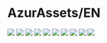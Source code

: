 # AzurAssets/EN
![](https://img.shields.io/badge/EN-9.2.119-blue?style=flat-square)
![](https://img.shields.io/badge/CV-638-blue?style=flat-square)
![](https://img.shields.io/badge/L2D-722-blue?style=flat-square)
![](https://img.shields.io/badge/PIC-24-blue?style=flat-square)
![](https://img.shields.io/badge/BGM-26-blue?style=flat-square)
![](https://img.shields.io/badge/CIPHER-59-blue?style=flat-square)
![](https://img.shields.io/badge/MANGA-91-blue?style=flat-square)
![](https://img.shields.io/badge/PAINTING-364-blue?style=flat-square)
![](https://img.shields.io/badge/DORM-163-blue?style=flat-square)
![](https://img.shields.io/badge/MAP-1-blue?style=flat-square)